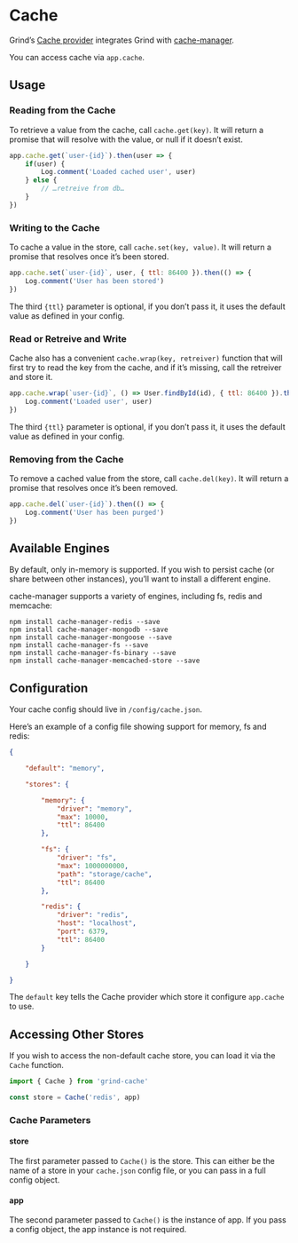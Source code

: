 # Cache
Grind’s [Cache provider](https://github.com/grindjs/cache) integrates Grind with [cache-manager](https://www.npmjs.com/package/cache-manager).

You can access cache via `app.cache`.

## Usage
### Reading from the Cache
To retrieve a value from the cache, call `cache.get(key)`.  It will return a promise that will resolve with the value, or null if it doesn’t exist.

```js
app.cache.get(`user-{id}`).then(user => {
	if(user) {
		Log.comment('Loaded cached user', user)
	} else {
		// …retreive from db…
	}
})
```

### Writing to the Cache
To cache a value in the store, call `cache.set(key, value)`.  It will return a promise that resolves once it’s been stored.

```js
app.cache.set(`user-{id}`, user, { ttl: 86400 }).then(() => {
	Log.comment('User has been stored')
})
```

The third `{ttl}` parameter is optional, if you don’t pass it, it uses the default value as defined in your config.

### Read or Retreive and Write
Cache also has a convenient `cache.wrap(key, retreiver)` function that will first try to read the key from the cache, and if it’s missing, call the retreiver and store it.

```js
app.cache.wrap(`user-{id}`, () => User.findById(id), { ttl: 86400 }).then(user => {
	Log.comment('Loaded user', user)
})
```

The third `{ttl}` parameter is optional, if you don’t pass it, it uses the default value as defined in your config.

### Removing from the Cache
To remove a cached value from the store, call `cache.del(key)`.  It will return a promise that resolves once it’s been removed.

```js
app.cache.del(`user-{id}`).then(() => {
	Log.comment('User has been purged')
})
```

## Available Engines
By default, only in-memory is supported.  If you wish to persist cache (or share between other instances), you’ll want to install a different engine.

cache-manager supports a variety of engines, including fs, redis and memcache:
```shell
npm install cache-manager-redis --save
npm install cache-manager-mongodb --save
npm install cache-manager-mongoose --save
npm install cache-manager-fs --save
npm install cache-manager-fs-binary --save
npm install cache-manager-memcached-store --save
```

## Configuration
Your cache config should live in `/config/cache.json`.

Here’s an example of a config file showing support for memory, fs and redis:
```json
{

	"default": "memory",

	"stores": {

		"memory": {
			"driver": "memory",
			"max": 10000,
			"ttl": 86400
		},

		"fs": {
			"driver": "fs",
			"max": 1000000000,
			"path": "storage/cache",
			"ttl": 86400
		},

		"redis": {
			"driver": "redis",
			"host": "localhost",
			"port": 6379,
			"ttl": 86400
		}

	}

}
```

The `default` key tells the Cache provider which store it configure `app.cache` to use.

## Accessing Other Stores
If you wish to access the non-default cache store, you can load it via the `Cache` function.

```js
import { Cache } from 'grind-cache'

const store = Cache('redis', app)
```

### Cache Parameters
#### store
The first parameter passed to `Cache()` is the store.  This can either be the name of a store in your `cache.json` config file, or you can pass in a full config object.

#### app
The second parameter passed to `Cache()` is the instance of app.  If you pass a config object, the app instance is not required.
